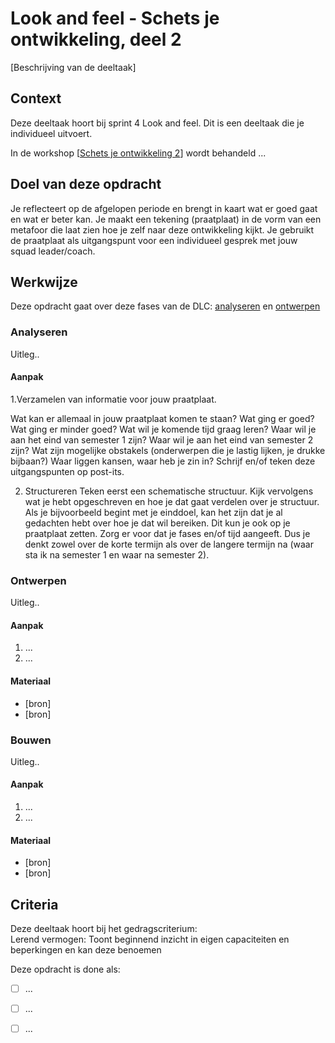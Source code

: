
# Look and feel - Schets je ontwikkeling, deel 2

[Beschrijving van de deeltaak]

## Context

Deze deeltaak hoort bij sprint 4 Look and feel. 
Dit is een deeltaak die je individueel uitvoert.

In de workshop [[Schets je ontwikkeling 2](link)] wordt behandeld ... 




## Doel van deze opdracht

Je reflecteert op de afgelopen periode en brengt in kaart wat er goed gaat en wat er beter kan.
Je maakt een tekening (praatplaat) in de vorm van een metafoor die laat zien hoe je zelf naar deze ontwikkeling kijkt.
Je gebruikt de praatplaat als uitgangspunt voor een individueel gesprek met jouw squad leader/coach.


## Werkwijze


Deze opdracht gaat over deze fases van de DLC: [analyseren](#analyseren) en [ontwerpen](#ontwerpen)

### Analyseren
Uitleg..

#### Aanpak

1.Verzamelen van informatie voor jouw praatplaat.

Wat kan er allemaal in jouw praatplaat komen te staan?
Wat ging er goed?
Wat ging er minder goed?
Wat wil je komende tijd graag leren?
Waar wil je aan het eind van semester 1 zijn?
Waar wil je aan het eind van semester 2 zijn?
Wat zijn mogelijke obstakels (onderwerpen die je lastig lijken, je drukke bijbaan?)
Waar liggen kansen, waar heb je zin in?
Schrijf en/of teken deze uitgangspunten op post-its.

2. Structureren
Teken eerst een schematische structuur.
Kijk vervolgens wat je hebt opgeschreven en hoe je dat gaat verdelen over je structuur. 
Als je bijvoorbeeld begint met je einddoel, kan het zijn dat je al gedachten hebt over hoe je dat wil bereiken. 
Dit kun je ook op je praatplaat zetten.
Zorg er voor dat je fases en/of tijd aangeeft. 
Dus je denkt zowel over de korte termijn als over de langere termijn na (waar sta ik na semester 1 en waar na semester 2).




### Ontwerpen
Uitleg..

#### Aanpak

1. ...
2. ...

#### Materiaal 

- [bron]
- [bron]


### Bouwen
Uitleg..

#### Aanpak

1. ...
2. ...

#### Materiaal 

- [bron]
- [bron]



## Criteria


Deze deeltaak hoort bij het gedragscriterium:  
Lerend vermogen: Toont beginnend inzicht in eigen capaciteiten en beperkingen en kan deze benoemen

Deze opdracht is done als:

- [ ] ...
- [ ] ...
- [ ] ...


